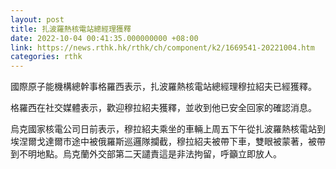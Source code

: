 ```yaml
---
layout: post
title: 扎波羅熱核電站總經理獲釋
date: 2022-10-04 00:41:35.000000000 +08:00
link: https://news.rthk.hk/rthk/ch/component/k2/1669541-20221004.htm
categories: rthk
---
```


國際原子能機構總幹事格羅西表示，扎波羅熱核電站總經理穆拉紹夫已經獲釋。

格羅西在社交媒體表示，歡迎穆拉紹夫獲釋，並收到他已安全回家的確認消息。

烏克國家核電公司日前表示，穆拉紹夫乘坐的車輛上周五下午從扎波羅熱核電站到埃涅爾戈達爾市途中被俄羅斯巡邏隊攔截，穆拉紹夫被帶下車，雙眼被蒙著，被帶到不明地點。烏克蘭外交部第二天譴責這是非法拘留，呼籲立即放人。
